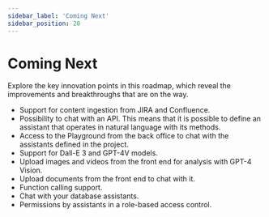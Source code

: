 ```yaml
---
sidebar_label: 'Coming Next'
sidebar_position: 20
---
```

# Coming Next

Explore the key innovation points in this roadmap, which reveal the improvements and breakthroughs that are on the way.

* Support for content ingestion from JIRA and Confluence.
* Possibility to chat with an API. This means that it is possible to define an assistant that operates in natural language
  with its methods.
* Access to the Playground from the back office to chat with the assistants defined in the project.
* Support for Dall-E 3 and GPT-4V models.
* Upload images and videos from the front end for analysis with GPT-4 Vision.
* Upload documents from the front end to chat with it.
* Function calling support.
* Chat with your database assistants.
* Permissions by assistants in a role-based access control.
